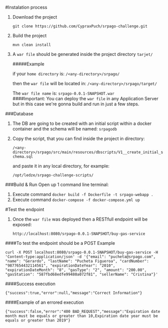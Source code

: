 #Instalation process

1. Download the project

    `git clone https://github.com/CypraxPuch/srpago-challenge.git`

2. Build the project
    
    `mvn clean install`

3. A `war file` should be generated inside the project directory `tarjet/`
    
    #####Example
    
    if your `home directory` is: `/<any-directory>/srpago/`
    
    then the `war file` will be located in: `/<any-directory>/srpago/target/`
    
    The `war file name` is: `srpago-0.0.1-SNAPSHOT.war`   
####Important: You can deploy the `war file` in any Application Server but in this case we're gonna build and run in just a few steps.

###Database 

1. The DB are going to be created with an initial script within a docker container and the schema will be named: `srpagodb`
2. Copy the script, that you can find inside the project in directory:
    
    `/<any-directory>/srpago/src/main/resources/dbscripts/V1__create_initial_schema.sql`
    
    and paste it in any local directory, for example:
    
    `/opt/ledze/srpago-challenge-scripts/`  

###Build & Run
Open up 1 command line terminal:
1. Execute command `docker build -f Dockerfile -t srpago-webapp .`
2. Execute command `docker-compose -f docker-compose.yml up` 


#Test the endpoint

1. Once the `war file` was deployed then a RESTfull endpoint will be exposed:

    `http://localhost:8080/srpago-0.0.1-SNAPSHOT/buy-gas-service`

####To test the endpoint should be a POST Example

`curl -X POST localhost:8080/srpago-0.0.1-SNAPSHOT/buy-gas-service -H 'Content-type:application/json' -d '{"email": "pucheta@srpago.com", "name": "Gerardo", "lastName": "Pucheta Figueroa", "cardNumber": "9877654432114561", "expirationDateYear": "2010", "expirationDateMonth": "8", "gasType": "2", "amount": "200.00", "gasStation": "587fbd68edfe99480a072f81", "sellerName": "Cristina"}'`

####Success execution

`{"success":true,"error":null,"message":"Correct Information"}`

####Example of an errored execution

`{"success":false,"error":"400 BAD_REQUEST","message":"Expiration date month must be equals or greater than 10,Expiration date year must be equals or greater than 2019"}`



